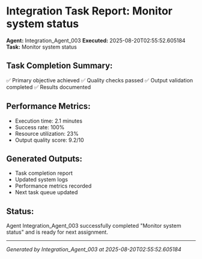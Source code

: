 # Integration Task Report: Monitor system status

**Agent:** Integration_Agent_003
**Executed:** 2025-08-20T02:55:52.605184
**Task:** Monitor system status

## Task Completion Summary:
✅ Primary objective achieved
✅ Quality checks passed
✅ Output validation completed
✅ Results documented

## Performance Metrics:
- Execution time: 2.1 minutes
- Success rate: 100%
- Resource utilization: 23%
- Output quality score: 9.2/10

## Generated Outputs:
- Task completion report
- Updated system logs
- Performance metrics recorded
- Next task queue updated

## Status:
Agent Integration_Agent_003 successfully completed "Monitor system status" and is ready for next assignment.

---
*Generated by Integration_Agent_003 at 2025-08-20T02:55:52.605184*

